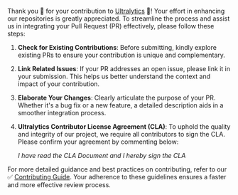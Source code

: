 Thank you 🙏 for your contribution to [Ultralytics](https://ultralytics.com) 🚀! Your effort in enhancing our repositories is greatly appreciated. To streamline the process and assist us in integrating your Pull Request (PR) effectively, please follow these steps:

1. **Check for Existing Contributions**: Before submitting, kindly explore existing PRs to ensure your contribution is unique and complementary.

2. **Link Related Issues**: If your PR addresses an open issue, please link it in your submission. This helps us better understand the context and impact of your contribution.

3. **Elaborate Your Changes**: Clearly articulate the purpose of your PR. Whether it's a bug fix or a new feature, a detailed description aids in a smoother integration process.

4. **Ultralytics Contributor License Agreement (CLA)**: To uphold the quality and integrity of our project, we require all contributors to sign the CLA. Please confirm your agreement by commenting below:

    _I have read the CLA Document and I hereby sign the CLA_

For more detailed guidance and best practices on contributing, refer to our ✅ [Contributing Guide](https://docs.ultralytics.com/help/contributing). Your adherence to these guidelines ensures a faster and more effective review process.

